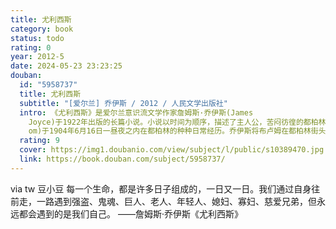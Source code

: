 ```yaml
---
title: 尤利西斯
category: book
status: todo
rating: 0
year: 2012-5
date: 2024-05-23 23:23:25
douban:
  id: "5958737"
  title: 尤利西斯
  subtitle: "[爱尔兰] 乔伊斯 / 2012 / 人民文学出版社"
  intro: 《尤利西斯》是爱尔兰意识流文学作家詹姆斯·乔伊斯(James
    Joyce)于1922年出版的长篇小说。小说以时间为顺序，描述了主人公，苦闷彷徨的都柏林小市民，广告推销员利奥波德·布卢姆(Leopold Blo
    om)于1904年6月16日一昼夜之内在都柏林的种种日常经历。乔伊斯将布卢姆在都柏林街头的一日游荡比作奥德修斯的海外十年漂泊，同时刻画了他不忠诚的妻子摩莉以及斯蒂芬寻找精神上的父亲的心理。小说大量运用细节描写和意识流手法构建了一个交错凌乱的时空，语言上形成了一种独特的风格。本书是意识流小说的代表作，并被誉为20世纪一百部最佳英文小说之首，每年的6月16日已经被纪念为“布卢姆日”。
  rating: 9
  cover: https://img1.doubanio.com/view/subject/l/public/s10389470.jpg
  link: https://book.douban.com/subject/5958737/
---
```


via tw 豆小豆 每一个生命，都是许多日子组成的，一日又一日。我们通过自身往前走，一路遇到强盗、鬼魂、巨人、老人、年轻人、媳妇、寡妇、慈爱兄弟，但永远都会遇到的是我们自己。
——詹姆斯·乔伊斯《尤利西斯》